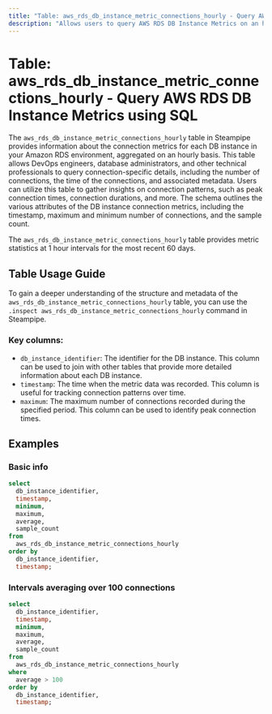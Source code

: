 ```yaml
---
title: "Table: aws_rds_db_instance_metric_connections_hourly - Query AWS RDS DB Instance Metrics using SQL"
description: "Allows users to query AWS RDS DB Instance Metrics on an hourly basis, specifically the connection metrics. It provides data about the number of database connections to each DB instance in your Amazon RDS environment."
---
```


# Table: aws_rds_db_instance_metric_connections_hourly - Query AWS RDS DB Instance Metrics using SQL

The `aws_rds_db_instance_metric_connections_hourly` table in Steampipe provides information about the connection metrics for each DB instance in your Amazon RDS environment, aggregated on an hourly basis. This table allows DevOps engineers, database administrators, and other technical professionals to query connection-specific details, including the number of connections, the time of the connections, and associated metadata. Users can utilize this table to gather insights on connection patterns, such as peak connection times, connection durations, and more. The schema outlines the various attributes of the DB instance connection metrics, including the timestamp, maximum and minimum number of connections, and the sample count.

The `aws_rds_db_instance_metric_connections_hourly` table provides metric statistics at 1 hour intervals for the most recent 60 days.

## Table Usage Guide

To gain a deeper understanding of the structure and metadata of the `aws_rds_db_instance_metric_connections_hourly` table, you can use the `.inspect aws_rds_db_instance_metric_connections_hourly` command in Steampipe.

### Key columns:

- `db_instance_identifier`: The identifier for the DB instance. This column can be used to join with other tables that provide more detailed information about each DB instance.
- `timestamp`: The time when the metric data was recorded. This column is useful for tracking connection patterns over time.
- `maximum`: The maximum number of connections recorded during the specified period. This column can be used to identify peak connection times.

## Examples

### Basic info

```sql
select
  db_instance_identifier,
  timestamp,
  minimum,
  maximum,
  average,
  sample_count
from
  aws_rds_db_instance_metric_connections_hourly
order by
  db_instance_identifier,
  timestamp;
```




### Intervals averaging over 100 connections

```sql
select
  db_instance_identifier,
  timestamp,
  minimum,
  maximum,
  average,
  sample_count
from
  aws_rds_db_instance_metric_connections_hourly
where 
  average > 100
order by
  db_instance_identifier,
  timestamp;
```
